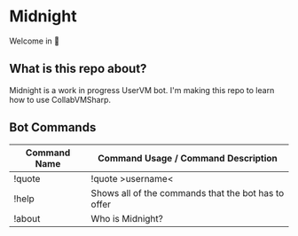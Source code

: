 # Midnight
Welcome in 👋

## What is this repo about?
Midnight is a work in progress UserVM bot. I'm making this repo to learn how to use CollabVMSharp.

## Bot Commands
| Command Name  | Command Usage / Command Description |
| ------------- | ------------- |
| !quote  | !quote >username<  |
| !help  | Shows all of the commands that the bot has to offer  |
| !about | Who is Midnight? |
